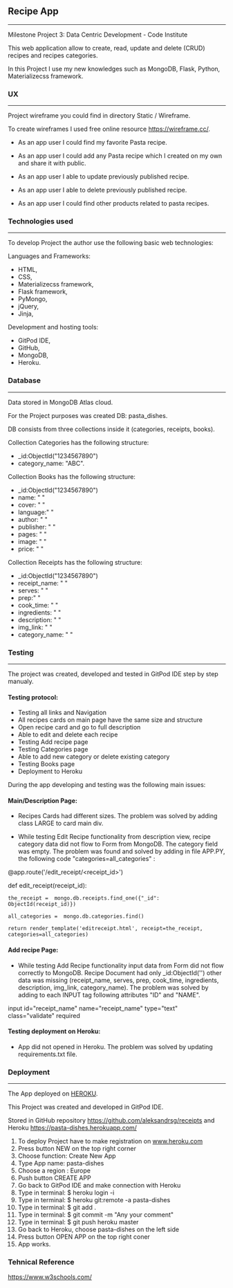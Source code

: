 ## Recipe App
---
Milestone Project 3: Data Centric Development - Code Institute

This web application allow to create, read, update and delete (CRUD) recipes and recipes categories.

In this Project I use my new knowledges such as MongoDB, Flask, Python, Materializecss framework.

### UX
---
Project wireframe you could find in directory Static / Wireframe. 

To create wireframes I used free online resource https://wireframe.cc/. 

* As an app user I could find my favorite Pasta recipe.

* As an app user I could add any Pasta recipe which I created on my own and share it with public.

* As an app user I able to update previously published recipe.

* As an app user I able to delete previously published recipe.

* As an app user I could find other products related to pasta recipes.

### Technologies used
---
To develop Project the author use the following basic web technologies:

Languages and Frameworks:

* HTML,
* CSS,
* Materializecss framework,
* Flask framework,
* PyMongo,
* jQuery,
* Jinja,

Development and hosting tools:

* GitPod IDE,
* GitHub,
* MongoDB,
* Heroku.

### Database
---
Data stored in MongoDB Atlas cloud.

For the Project purposes was created DB: pasta_dishes.

DB consists from three collections inside it (categories, receipts, books).

Collection Categories has the following structure:

* _id:ObjectId("1234567890")
* category_name: "ABC".

Collection Books has the following structure:

* _id:ObjectId("1234567890")
* name: " "
* cover: " "
* language:" "
* author: " "
* publisher: " "
* pages: " "
* image: " "
* price: " "

Collection Receipts has the following structure:

* _id:ObjectId("1234567890")
* receipt_name: " "
* serves: " "
* prep:" "
* cook_time: " "
* ingredients: " "
* description: " "
* img_link: " "
* category_name: " "

### Testing
---
The project was created, developed and tested in GitPod IDE step by step manualy.

#### Testing protocol:

* Testing all links and Navigation
* All recipes cards on main page have the same size and structure
* Open recipe card and go to full description
* Able to edit and delete each recipe
* Testing Add recipe page 
* Testing Categories page 
* Able to add new category or delete existing category
* Testing Books page 
* Deployment to Heroku

During the app developing and testing was the following main issues:

#### Main/Description Page:

* Recipes Cards had different sizes. The problem was solved by adding class LARGE to card main div.

* While testing Edit Recipe functionality from description view, recipe category data did not flow to Form from MongoDB.
The category field was empty. The problem was found and solved by adding in file APP.PY,
the following code "categories=all_categories" :

@app.route('/edit_receipt/<receipt_id>')

def edit_receipt(receipt_id):

    the_receipt =  mongo.db.receipts.find_one({"_id": ObjectId(receipt_id)})

    all_categories =  mongo.db.categories.find()

    return render_template('editreceipt.html', receipt=the_receipt, categories=all_categories)

#### Add recipe Page:

* While testing Add Recipe functionality input data from Form did not flow correctly to MongoDB.
Recipe Document had only _id:ObjectId('') other data was missing (receipt_name, serves, prep, cook_time, ingredients,
description, img_link, category_name). 
The problem was solved by adding to each INPUT tag following attributes "ID" and "NAME".

input id="receipt_name" name="receipt_name" type="text" class="validate" required

#### Testing deployment on Heroku:

* App did not opened in Heroku. The problem was solved by updating requirements.txt file.

### Deployment
---
The App deployed on [HEROKU](https://pasta-dishes.herokuapp.com/).

This Project was created and developed in GitPod IDE. 

Stored in GitHub repository https://github.com/aleksandrsg/receipts and Heroku https://pasta-dishes.herokuapp.com/

1. To deploy Project have to make registration on www.heroku.com
2. Press button NEW on the top right corner
3. Choose function: Create New App
4. Type App name: pasta-dishes
5. Choose a region : Europe
6. Push button CREATE APP 
7. Go back to GitPod IDE and make connection with Heroku
8. Type in terminal: $ heroku login -i 
9. Type in terminal: $ heroku git:remote -a pasta-dishes
10. Type in terminal: $ git add .
11. Type in terminal: $ git commit -m "Any your comment"
12. Type in terminal: $ git push heroku master
13. Go back to Heroku, choose pasta-dishes on the left side 
14. Press button OPEN APP on the top right coner
15. App works.

### Tehnical Reference

https://www.w3schools.com/